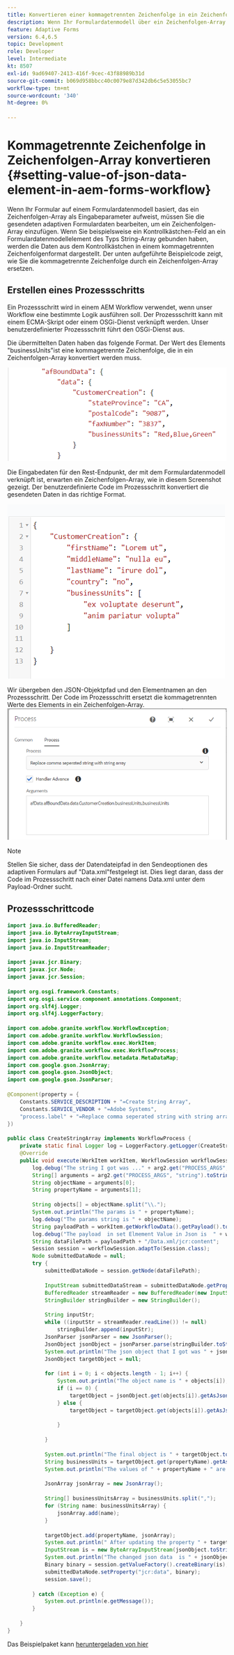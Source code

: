 ```yaml
---
title: Konvertieren einer kommagetrennten Zeichenfolge in ein Zeichenfolgen-Array im AEM Forms-Workflow
description: Wenn Ihr Formulardatenmodell über ein Zeichenfolgen-Array als Eingabeparameter verfügt, müssen Sie die Daten, die aus der Sendeaktion eines adaptiven Formulars generiert wurden, massieren, bevor Sie die Sendeaktion des Formulardatenmodells aufrufen.
feature: Adaptive Forms
version: 6.4,6.5
topic: Development
role: Developer
level: Intermediate
kt: 8507
exl-id: 9ad69407-2413-416f-9cec-43f88989b31d
source-git-commit: b069d958bbcc40c0079e87d342db6c5e53055bc7
workflow-type: tm+mt
source-wordcount: '340'
ht-degree: 0%

---
```


# Kommagetrennte Zeichenfolge in Zeichenfolgen-Array konvertieren {#setting-value-of-json-data-element-in-aem-forms-workflow}

Wenn Ihr Formular auf einem Formulardatenmodell basiert, das ein Zeichenfolgen-Array als Eingabeparameter aufweist, müssen Sie die gesendeten adaptiven Formulardaten bearbeiten, um ein Zeichenfolgen-Array einzufügen. Wenn Sie beispielsweise ein Kontrollkästchen-Feld an ein Formulardatenmodellelement des Typs String-Array gebunden haben, werden die Daten aus dem Kontrollkästchen in einem kommagetrennten Zeichenfolgenformat dargestellt. Der unten aufgeführte Beispielcode zeigt, wie Sie die kommagetrennte Zeichenfolge durch ein Zeichenfolgen-Array ersetzen.

## Erstellen eines Prozessschritts

Ein Prozessschritt wird in einem AEM Workflow verwendet, wenn unser Workflow eine bestimmte Logik ausführen soll. Der Prozessschritt kann mit einem ECMA-Skript oder einem OSGi-Dienst verknüpft werden. Unser benutzerdefinierter Prozessschritt führt den OSGi-Dienst aus.

Die übermittelten Daten haben das folgende Format. Der Wert des Elements &quot;businessUnits&quot;ist eine kommagetrennte Zeichenfolge, die in ein Zeichenfolgen-Array konvertiert werden muss.

![sent-data](assets/submitted-data-string.png)

Die Eingabedaten für den Rest-Endpunkt, der mit dem Formulardatenmodell verknüpft ist, erwarten ein Zeichenfolgen-Array, wie in diesem Screenshot gezeigt. Der benutzerdefinierte Code im Prozessschritt konvertiert die gesendeten Daten in das richtige Format.

![fdm-string-array](assets/string-array-fdm.png)

Wir übergeben den JSON-Objektpfad und den Elementnamen an den Prozessschritt. Der Code im Prozessschritt ersetzt die kommagetrennten Werte des Elements in ein Zeichenfolgen-Array.
![Prozessschritt](assets/create-string-array.png)

>[!NOTE]
>
>Stellen Sie sicher, dass der Datendateipfad in den Sendeoptionen des adaptiven Formulars auf &quot;Data.xml&quot;festgelegt ist. Dies liegt daran, dass der Code im Prozessschritt nach einer Datei namens Data.xml unter dem Payload-Ordner sucht.

## Prozessschrittcode

```java
import java.io.BufferedReader;
import java.io.ByteArrayInputStream;
import java.io.InputStream;
import java.io.InputStreamReader;

import javax.jcr.Binary;
import javax.jcr.Node;
import javax.jcr.Session;

import org.osgi.framework.Constants;
import org.osgi.service.component.annotations.Component;
import org.slf4j.Logger;
import org.slf4j.LoggerFactory;

import com.adobe.granite.workflow.WorkflowException;
import com.adobe.granite.workflow.WorkflowSession;
import com.adobe.granite.workflow.exec.WorkItem;
import com.adobe.granite.workflow.exec.WorkflowProcess;
import com.adobe.granite.workflow.metadata.MetaDataMap;
import com.google.gson.JsonArray;
import com.google.gson.JsonObject;
import com.google.gson.JsonParser;

@Component(property = {
    Constants.SERVICE_DESCRIPTION + "=Create String Array",
    Constants.SERVICE_VENDOR + "=Adobe Systems",
    "process.label" + "=Replace comma seperated string with string array"
})

public class CreateStringArray implements WorkflowProcess {
    private static final Logger log = LoggerFactory.getLogger(CreateStringArray.class);
    @Override
    public void execute(WorkItem workItem, WorkflowSession workflowSession, MetaDataMap arg2) throws WorkflowException {
        log.debug("The string I got was ..." + arg2.get("PROCESS_ARGS", "string").toString());
        String[] arguments = arg2.get("PROCESS_ARGS", "string").toString().split(",");
        String objectName = arguments[0];
        String propertyName = arguments[1];

        String objects[] = objectName.split("\\.");
        System.out.println("The params is " + propertyName);
        log.debug("The params string is " + objectName);
        String payloadPath = workItem.getWorkflowData().getPayload().toString();
        log.debug("The payload  in set Elmement Value in Json is  " + workItem.getWorkflowData().getPayload().toString());
        String dataFilePath = payloadPath + "/Data.xml/jcr:content";
        Session session = workflowSession.adaptTo(Session.class);
        Node submittedDataNode = null;
        try {
            submittedDataNode = session.getNode(dataFilePath);

            InputStream submittedDataStream = submittedDataNode.getProperty("jcr:data").getBinary().getStream();
            BufferedReader streamReader = new BufferedReader(new InputStreamReader(submittedDataStream, "UTF-8"));
            StringBuilder stringBuilder = new StringBuilder();

            String inputStr;
            while ((inputStr = streamReader.readLine()) != null)
                stringBuilder.append(inputStr);
            JsonParser jsonParser = new JsonParser();
            JsonObject jsonObject = jsonParser.parse(stringBuilder.toString()).getAsJsonObject();
            System.out.println("The json object that I got was " + jsonObject);
            JsonObject targetObject = null;

            for (int i = 0; i < objects.length - 1; i++) {
                System.out.println("The object name is " + objects[i]);
                if (i == 0) {
                    targetObject = jsonObject.get(objects[i]).getAsJsonObject();
                } else {
                    targetObject = targetObject.get(objects[i]).getAsJsonObject();

                }

            }

            System.out.println("The final object is " + targetObject.toString());
            String businessUnits = targetObject.get(propertyName).getAsString();
            System.out.println("The values of " + propertyName + " are " + businessUnits);

            JsonArray jsonArray = new JsonArray();

            String[] businessUnitsArray = businessUnits.split(",");
            for (String name: businessUnitsArray) {
                jsonArray.add(name);
            }

            targetObject.add(propertyName, jsonArray);
            System.out.println(" After updating the property " + targetObject.toString());
            InputStream is = new ByteArrayInputStream(jsonObject.toString().getBytes());
            System.out.println("The changed json data  is " + jsonObject.toString());
            Binary binary = session.getValueFactory().createBinary(is);
            submittedDataNode.setProperty("jcr:data", binary);
            session.save();

        } catch (Exception e) {
            System.out.println(e.getMessage());
        }

    }
}
```

Das Beispielpaket kann [heruntergeladen von hier](assets/CreateStringArray.CreateStringArray.core-1.0-SNAPSHOT.jar)
